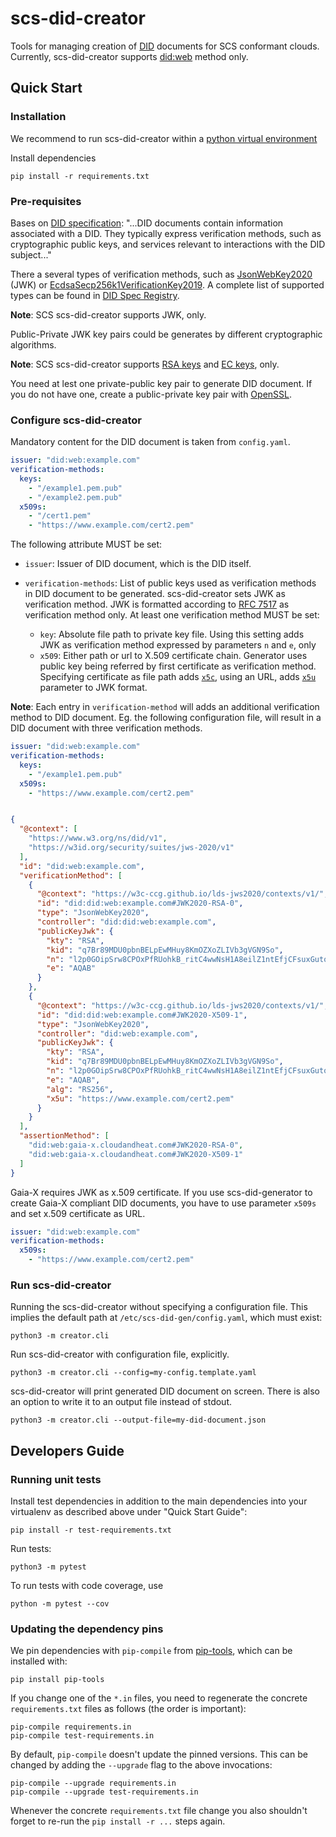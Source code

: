 # scs-did-creator

Tools for managing creation of [DID](https://www.w3.org/TR/did-core/) documents for SCS conformant clouds. Currently, scs-did-creator supports [did:web](https://w3c-ccg.github.io/did-method-web/) method only.

## Quick Start

### Installation

We recommend to run scs-did-creator within a [python virtual environment](https://docs.python.org/3/library/venv.html)

Install dependencies

```shell
pip install -r requirements.txt
```

### Pre-requisites

Bases on [DID specification](https://www.w3.org/TR/did-core/#dfn-did-documents): "...DID documents contain information associated with a DID. They typically express verification methods, such as cryptographic public keys, and services relevant to interactions with the DID subject..."

There a several types of verification methods, such as [JsonWebKey2020](https://w3c-ccg.github.io/lds-jws2020/#json-web-key-2020) (JWK) or [EcdsaSecp256k1VerificationKey2019](https://w3c-ccg.github.io/lds-ecdsa-secp256k1-2019/). A complete list of supported types can be found in [DID Spec Registry](https://www.w3.org/TR/did-spec-registries/).

**Note**: SCS scs-did-creator supports JWK, only.

Public-Private JWK key pairs could be generates by different cryptographic algorithms.

**Note**: SCS scs-did-creator supports [RSA keys](https://en.wikipedia.org/wiki/RSA_(cryptosystem)) and [EC keys](https://en.wikipedia.org/wiki/Elliptic-curve_cryptography), only.

You need at lest one private-public key pair to generate DID document. If you do not have one, create a public-private key pair with [OpenSSL](https://developers.yubico.com/PIV/Guides/Generating_keys_using_OpenSSL.html).

### Configure scs-did-creator

Mandatory content for the DID document is taken from `config.yaml`.

```yaml
issuer: "did:web:example.com"
verification-methods:
  keys:
    - "/example1.pem.pub"
    - "/example2.pem.pub"
  x509s:
    - "/cert1.pem"
    - "https://www.example.com/cert2.pem" 
```

The following attribute MUST be set:

- `issuer`: Issuer of DID document, which is the DID itself.
- `verification-methods`: List of public keys used as verification methods in DID document to be generated. scs-did-creator sets JWK as verification method. JWK is formatted according to [RFC 7517](https://datatracker.ietf.org/doc/html/rfc7517#section-4) as verification method only. At least one verification method MUST be set:

  - `key`: Absolute file path to private key file. Using this setting adds JWK as verification method expressed by parameters `n` and `e`, only
  - `x509`: Either path or url to X.509 certificate chain. Generator uses public key being referred by first certificate as verification method. Specifying certificate as file path adds [`x5c`](https://datatracker.ietf.org/doc/html/rfc7517#section-4.7), using an URL, adds [`x5u`](https://datatracker.ietf.org/doc/html/rfc7517#section-4.6) parameter to JWK format.

**Note**: Each entry in `verification-method` will adds an additional verification method to DID document. Eg. the following configuration file, will result in a DID document with three verification methods.

```yaml
issuer: "did:web:example.com"
verification-methods:
  keys:
    - "/example1.pem.pub"
  x509s:
    - "https://www.example.com/cert2.pem" 
```

```json

{
  "@context": [
    "https://www.w3.org/ns/did/v1",
    "https://w3id.org/security/suites/jws-2020/v1"
  ],
  "id": "did:web:example.com",
  "verificationMethod": [
    {
      "@context": "https://w3c-ccg.github.io/lds-jws2020/contexts/v1/",
      "id": "did:did:web:example.com#JWK2020-RSA-0",
      "type": "JsonWebKey2020",
      "controller": "did:did:web:example.com",
      "publicKeyJwk": {
        "kty": "RSA",
        "kid": "q7Br89MDU0pbnBELpEwMHuy8KmOZXoZLIVb3gVGN9So",
        "n": "l2p0GOipSrw8CPOxPfRUohkB_ritC4wwNsH1A8eilZ1ntEfjCFsuxGutoEFXq8ge5dyvmmeZu5Ezt2crTJbS55_OFAeepsPIyO_O3JHJNtp5aNOv-0bJUVc5_6xLC5ucLUYtj5tzRimiaP5AM-uZCqIpG5VV8ELT1-HTaW9Bj-Ruajwm0MplGK3lZlpt1FAM7Rp4OAHyMiHDimw8X4qwgFIaj28YZqyIkB04Yc-jhl7_lHB0WRfVN---Lj9J-vCgKIfvCYlKWIwGgIr5FuElDnGv3uNFnTlcruWtBG0JzV8PLWJ0AGeWZWYsSca41Df9BvqVY24qi9JUH89FNqMnc_mNlX-G-49ap0c4L-kEQ6jCO3_tsqYsIMRWiuPeZ49d8o7kYZasXPuAvqLXCJK4BBGnXcBiqvfyrazWe0Yz_jC9MxdqXyakEf2RWmaPtna9JVH-Lx8eSHcvrX5FOSz2fPEwC_FCfM9gpO8TnUTq93gcXWuJtswChCryAtlmF3lC4DFdgzJxnqesrS1x0J2rqOl2anpQRCUa5m3om3y0gqQ3_XYqK1ezDbP3pRkeuwSS2e4HEPEZM6-euAK0G6TKA-EIO1Igb1F_EqeV_cOw5Jjxljj9IGzKrCZ4qXZX30sG0aMeCgGvreU2jGIDJzNrY7lM1SgXOFKffluI7nrvOzk",
        "e": "AQAB"
      }
    },
    {
      "@context": "https://w3c-ccg.github.io/lds-jws2020/contexts/v1/",
      "id": "did:did:web:example.com#JWK2020-X509-1",
      "type": "JsonWebKey2020",
      "controller": "did:web:example.com",
      "publicKeyJwk": {
        "kty": "RSA",
        "kid": "q7Br89MDU0pbnBELpEwMHuy8KmOZXoZLIVb3gVGN9So",
        "n": "l2p0GOipSrw8CPOxPfRUohkB_ritC4wwNsH1A8eilZ1ntEfjCFsuxGutoEFXq8ge5dyvmmeZu5Ezt2crTJbS55_OFAeepsPIyO_O3JHJNtp5aNOv-0bJUVc5_6xLC5ucLUYtj5tzRimiaP5AM-uZCqIpG5VV8ELT1-HTaW9Bj-Ruajwm0MplGK3lZlpt1FAM7Rp4OAHyMiHDimw8X4qwgFIaj28YZqyIkB04Yc-jhl7_lHB0WRfVN---Lj9J-vCgKIfvCYlKWIwGgIr5FuElDnGv3uNFnTlcruWtBG0JzV8PLWJ0AGeWZWYsSca41Df9BvqVY24qi9JUH89FNqMnc_mNlX-G-49ap0c4L-kEQ6jCO3_tsqYsIMRWiuPeZ49d8o7kYZasXPuAvqLXCJK4BBGnXcBiqvfyrazWe0Yz_jC9MxdqXyakEf2RWmaPtna9JVH-Lx8eSHcvrX5FOSz2fPEwC_FCfM9gpO8TnUTq93gcXWuJtswChCryAtlmF3lC4DFdgzJxnqesrS1x0J2rqOl2anpQRCUa5m3om3y0gqQ3_XYqK1ezDbP3pRkeuwSS2e4HEPEZM6-euAK0G6TKA-EIO1Igb1F_EqeV_cOw5Jjxljj9IGzKrCZ4qXZX30sG0aMeCgGvreU2jGIDJzNrY7lM1SgXOFKffluI7nrvOzk",
        "e": "AQAB",
        "alg": "RS256",
        "x5u": "https://www.example.com/cert2.pem" 
      }
    }
  ],
  "assertionMethod": [
    "did:web:gaia-x.cloudandheat.com#JWK2020-RSA-0",
    "did:web:gaia-x.cloudandheat.com#JWK2020-X509-1"
  ]
}
```

Gaia-X requires JWK as x.509 certificate. If you use scs-did-generator to create Gaia-X compliant DID documents, you have to use parameter `x509s` and set x.509 certificate as URL.

```yaml
issuer: "did:web:example.com"
verification-methods:
  x509s:
    - "https://www.example.com/cert2.pem" 
```

### Run scs-did-creator

Running the scs-did-creator without specifying a configuration file. This implies the default path at `/etc/scs-did-gen/config.yaml`, which must exist:

```shell
python3 -m creator.cli
```

Run scs-did-creator with configuration file, explicitly.

```shell
python3 -m creator.cli --config=my-config.template.yaml
```

scs-did-creator will print generated DID document on screen. There is also an option to write it to an output file instead of stdout.

```shell
python3 -m creator.cli --output-file=my-did-document.json
```

## Developers Guide

### Running unit tests

Install test dependencies in addition to the main dependencies into your virtualenv as described above under "Quick Start Guide":

```shell
pip install -r test-requirements.txt
```

Run tests:

```shell
python3 -m pytest
```

To run tests with code coverage, use

```shell
python -m pytest --cov
```

### Updating the dependency pins

We pin dependencies with `pip-compile` from [pip-tools](https://pypi.org/project/pip-tools/), which can be installed with:

```shell
pip install pip-tools
```

If you change one of the `*.in` files, you need to regenerate the concrete `requirements.txt` files as follows (the order is important):

```shell
pip-compile requirements.in
pip-compile test-requirements.in
```

By default, `pip-compile` doesn't update the pinned versions. This can be changed by adding the `--upgrade` flag to the above invocations:

```shell
pip-compile --upgrade requirements.in
pip-compile --upgrade test-requirements.in
```

Whenever the concrete `requirements.txt` file change you also shouldn't forget to re-run the `pip install -r ...` steps again.
